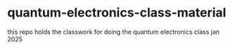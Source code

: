 # quantum-electronics-class-material
this repo holds the classwork for doing the quantum electronics class jan 2025

